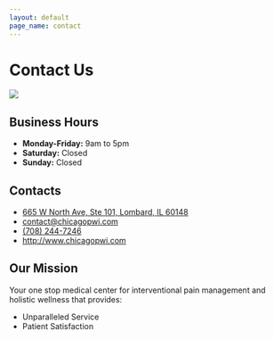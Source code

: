 ```yaml
---
layout: default
page_name: contact
---
```

<!--=== Breadcrumbs ===-->
<div class="breadcrumbs">
	<div class="container">
		<h1 class="pull-left">Contact Us</h1>
	</div>
</div>


<!--=== Content Part ===-->
<div class="container content">
  <div class="row margin-bottom-30">
	  <div class="col-md-6 col-sm-6">
			<!-- Google Map -->
			<div id="map" class="map pull-right">
			</div><!---/map-->
			<!-- End Google Map -->
		</div>
		<div class="col-md-6 col-sm-6">
			<img class="facility pull-left" src="assets/images/heron_point.jpg">
		</div>
	</div>
  <div class="row margin-bottom-30">
    <div class="col-md-4 col-sm-6">
      <!-- Business Hours -->
      <div class="headline"><h2>Business Hours</h2></div>
      <ul class="list-unstyled margin-bottom-30">
        <li><strong>Monday-Friday:</strong> 9am to 5pm</li>
        <li><strong>Saturday:</strong> Closed</li>
        <li><strong>Sunday:</strong> Closed</li>
      </ul>
    </div>
    <div class="col-md-4 col-sm-6">
      <!-- Contacts -->
      <div class="headline"><h2>Contacts</h2></div>
      <ul class="list-unstyled who margin-bottom-30">
        <li><a href="https://goo.gl/maps/2eR7p5tp4XN2"><i class="fa fa-home"></i>665 W North Ave, Ste 101, Lombard, IL 60148</li>
        <li><a href="mailto:contact@chicagopwi.com" class=""><i class="fa fa-envelope"></i>contact@chicagopwi.com</a></li>
        <li><a href="tel:7082447246"><i class="fa fa-phone"></i>(708) 244-7246</a></li>
        <li><a href="index.html"><i class="fa fa-globe"></i>http://www.chicagopwi.com</a></li>
      </ul>
    </div>
    <div class="col-md-4">
      <!-- Why we are? -->
      <div class="headline"><h2>Our Mission</h2></div>
      <p>Your one stop medical center for interventional pain management and holistic wellness that provides:</p>
      <ul class="list-unstyled">
        <li><i class="fa fa-check color-green"></i> Unparalleled Service</li>
        <li><i class="fa fa-check color-green"></i> Patient Satisfaction</li>
      </ul>
    </div><!--/col-md-3-->
  </div><!--/row-->
</div><!--/container-->
<!--=== End Content Part ===-->
